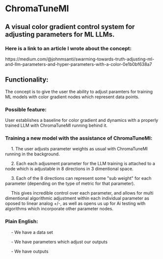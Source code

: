 # **ChromaTuneMl**
## A visual color gradient control system for adjusting parameters for ML LLMs.
### Here is a link to an article I wrote about the concept:<br>
<p> https://medium.com/@johnmsanti/swarming-towards-truth-adjusting-ml-and-llm-parameters-and-hyper-parameters-with-a-color-0e1b0bf638a7 </p>

## Functionality:
<p>The concept is to give the user the ability to adjust paramters for training ML models with color gradient nodes which represent data points.</p>

### Possible feature:
<p>User establishes a baseline for color gradient and dynamics with a properly trained LLM with ChromaTuneMl running behind it.</p>

### Training a new model with the assistance of ChromaTuneMl:
<p>&nbsp;&nbsp;&nbsp;&nbsp;&nbsp;1. The user adjusts parameter weights as usual with ChromaTuneMl running in the background.</p>
<p>&nbsp;&nbsp;&nbsp;&nbsp;&nbsp;2. Each each adjusment parameter for the LLM training is attached to a node which is adjustable in 8 directions in 3 dimentional space.</p>
<p>&nbsp;&nbsp;&nbsp;&nbsp;&nbsp;3. Each of the 8 directions can represent some "sub weight" for each parameter (depending on the type of metric for that parameter).</p>
<p><p>&nbsp;&nbsp;&nbsp;&nbsp;&nbsp;This gives incredible control over each parameter, and allows for multi dimentional algorithmic adjustment within each individual parameter as oposed to linear analog +/-, as well as opens us up for Ai testing with algorithms which incorporate other parameter nodes.</p>

### Plain English:
<p>&nbsp;&nbsp;&nbsp;&nbsp;&nbsp;- We have a data set</p>
<p>&nbsp;&nbsp;&nbsp;&nbsp;&nbsp;- We have parameters which adjust our outputs</p>
<p>&nbsp;&nbsp;&nbsp;&nbsp;&nbsp;- We have outputs</p>
